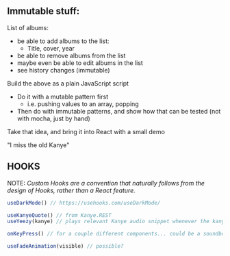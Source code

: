 ## Immutable stuff:

List of albums:

- be able to add albums to the list:
    - Title, cover, year
- be able to remove albums from the list
- maybe even be able to edit albums in the list
- see history changes (immutable)

Build the above as a plain JavaScript script

- Do it with a mutable pattern first
    - i.e. pushing values to an array, popping
- Then do with immutable patterns, and show how that can be tested (not with mocha, just by hand)

Take that idea, and bring it into React with a small demo

"I miss the old Kanye"

## HOOKS

NOTE: *Custom Hooks are a convention that naturally follows from the design of Hooks, rather than a React feature.*

```js
useDarkMode() // https://usehooks.com/useDarkMode/
```

```js
useKanyeQuote() // from Kanye.REST
useYeezy(kanye) // plays relevant Kanye audio snippet whenever the kanye value changes
```

```js
onKeyPress() // for a couple different components... could be a soundboard
```

```js
useFadeAnimation(visible) // possible?
```